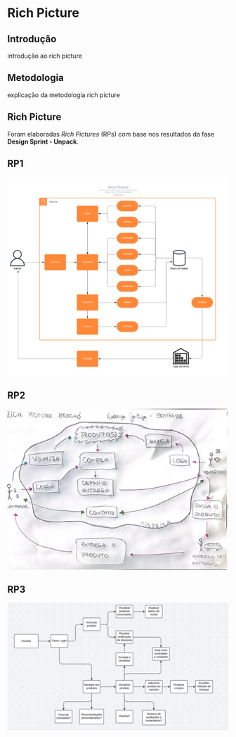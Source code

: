 # Rich Picture

## Introdução 

introdução ao rich picture

## Metodologia

explicação da metodologia rich picture

## Rich Picture
Foram elaboradas *Rich Pictures* (RPs) com base nos resultados da fase **Design Sprint - Unpack**.

## RP1

![Rich Picture 1: Elaborado por Ana L. H. Ferreira](../RichPicture/RP1.png)

## RP2

![Rich Picture 2: Elaborado por Rodrigo Gontijo](../RichPicture/RP2.jpeg)

## RP3

![Rich Picture 3: Elaborado por Luiz G. P. Pettengill](../RichPicture/RP3.png)



